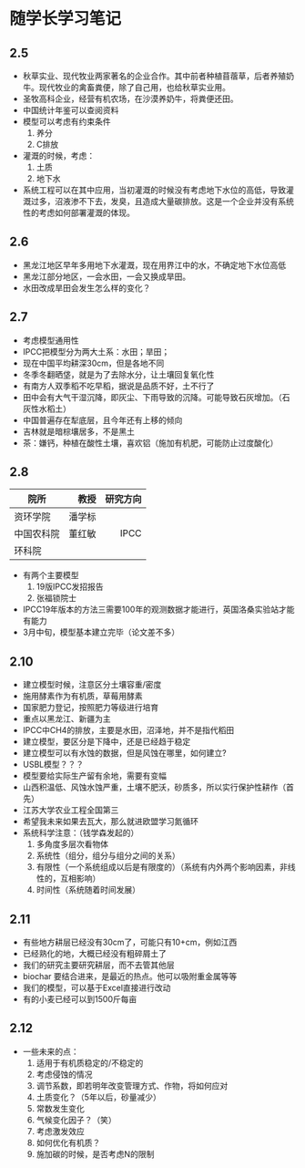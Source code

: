 # 随学长学习笔记

## 2.5

+ 秋草实业、现代牧业两家著名的企业合作。其中前者种植苜蓿草，后者养殖奶牛。现代牧业的禽畜粪便，除了自己用，也给秋草实业用。
+ 圣牧高科企业，经营有机农场，在沙漠养奶牛，将粪便还田。
+ 中国统计年鉴可以查阅资料
+ 模型可以考虑有约束条件
    1. 养分
    2. C排放
+ 灌溉的时候，考虑：
    1. 土质
    2. 地下水
+ 系统工程可以在其中应用，当初灌溉的时候没有考虑地下水位的高低，导致灌溉过多，沼液渗不下去，发臭，且造成大量碳排放。这是一个企业并没有系统性的考虑如何部署灌溉的体现。

## 2.6

+ 黑龙江地区早年多用地下水灌溉，现在用界江中的水，不确定地下水位高低
+ 黑龙江部分地区，一会水田，一会又换成旱田。
+ 水田改成旱田会发生怎么样的变化？

## 2.7

+ 考虑模型通用性
+ IPCC把模型分为两大土系：水田；旱田；
+ 现在中国平均耕深30cm，但是各地不同
+ 冬季冬翻晒垡，就是为了去除水分，让土壤回复氧化性
+ 有南方人双季稻不吃早稻，据说是品质不好，土不行了
+ 田中会有大气干湿沉降，即灰尘、下雨导致的沉降。可能导致石灰增加。（石灰性水稻土）
+ 中国普遍存在犁底层，且今年还有上移的倾向
+ 吉林就是暗棕壤居多，不是黑土
+ 茶：嫌钙，种植在酸性土壤，喜欢铝（施加有机肥，可能防止过度酸化）

## 2.8

| 院所 | 教授 |  研究方向|
| ----- | -----: |---:|
| 资环学院 |潘学标||
| 中国农科院 | 董红敏 |IPCC|
| 环科院 | | |

+ 有两个主要模型
    1. 19版IPCC发招报告
    2. 张福锁院士
+ IPCC19年版本的方法三需要100年的观测数据才能进行，英国洛桑实验站才能有能力
+ 3月中旬，模型基本建立完毕（论文差不多）

## 2.10

+ 建立模型时候，注意区分土壤容重/密度
+ 施用酵素作为有机质，草莓用酵素
+ 国家肥力登记，按照肥力等级进行培育
+ 重点以黑龙江、新疆为主
+ IPCC中CH4的排放，主要是水田，沼泽地，并不是指代稻田
+ 建立模型，要区分是下降中，还是已经趋于稳定
+ 建立模型可以有水蚀的数据，但是风蚀在哪里，如何建立?
+ USBL模型？？？
+ 模型要给实际生产留有余地，需要有变幅
+ 山西积温低、风蚀水蚀严重，土壤不肥沃，砂质多，所以实行保护性耕作（首先）
+ 江苏大学农业工程全国第三
+ 希望我未来如果去瓦大，那么就进欧盟学习氮循环
+ 系统科学注意：（钱学森发起的）
    1. 多角度多层次看物体
    2. 系统性（组分，组分与组分之间的关系）
    3. 有限性（一个系统组成以后是有限度的）（系统有内外两个影响因素，非线性的，互相影响）
    4. 时间性（系统随着时间发展）

## 2.11

+ 有些地方耕层已经没有30cm了，可能只有10+cm，例如江西
+ 已经熟化的地，大概已经没有粗碎屑土了
+ 我们的研究主要研究耕层，而不去管其他层
+ biochar 要结合进来，是最近的热点。他可以吸附重金属等等
+ 我们的模型，可以基于Excel直接进行改动
+ 有的小麦已经可以到1500斤每亩

## 2.12

+ 一些未来的点：
    1. 适用于有机质稳定的/不稳定的
    2. 考虑侵蚀的情况
    3. 调节系数，即若明年改变管理方式、作物，将如何应对
    4. 土质变化？（5年以后，砂量减少）
    5. 常数发生变化
    6. 气候变化因子？（笑）
    7. 考虑激发效应
    8. 如何优化有机质？
    9. 施加碳的时候，是否考虑N的限制